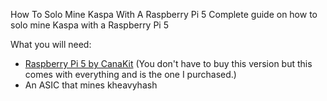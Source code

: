 How To Solo Mine Kaspa With A Raspberry Pi 5
Complete guide on how to solo mine Kaspa with a Raspberry Pi 5

What you will need:

+ [Raspberry Pi 5 by CanaKit](https://www.amazon.com/CanaKit-Raspberry-Starter-Kit-PRO/dp/B0CRSNCJ6Y/ref=sr_1_2_sspa?crid=3TUDNJIT2R4ZD&dib=eyJ2IjoiMSJ9.u2oDKCJT68HpfRt_WkmjCl6bbz7mK8GylxKu8hDxrb-VmtApJLOyzMvH_9RPRzAL6nM9CnYkiIndRS_qTHXAgd4CCU0-hDEMNZpItia7fmBJXqW9EM_fKKk-BZVpCj1N07xCw74D64M4_ZpVhVGCaclJarJUitQ8mgA08gVZJeG2uEIsXUkaO4bBT3x71koCcKlRyjv5Ip3zjemQZe_Bsu4wL8zSH37FpMUzJ0oFtWA.aBOaY1QCZ_C-PIpZtS8yR1_Zh1tJINWE-1zXl6b1We4&dib_tag=se&keywords=raspberry%2Bpi%2B5%2B8gb&qid=1731960836&sprefix=ras%2Caps%2C155&sr=8-2-spons&sp_csd=d2lkZ2V0TmFtZT1zcF9hdGY&th=1)
 (You don't have to buy this version but this comes with everything and is the one I purchased.)
+ An ASIC that mines kheavyhash
